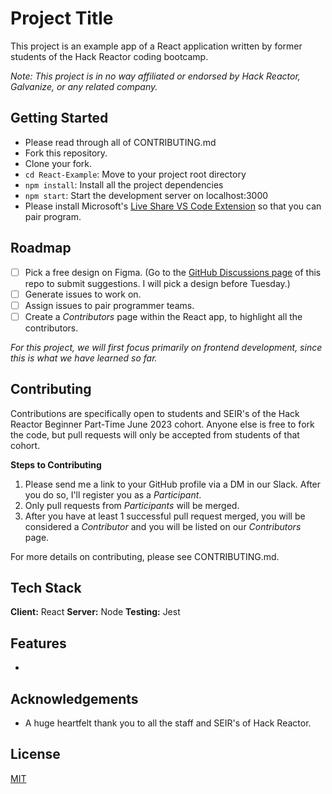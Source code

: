 
# Project Title

This project is an example app of a React application written by former students of the Hack Reactor coding bootcamp. 

*Note: This project is in no way affiliated or endorsed by Hack Reactor, Galvanize, or any related company.* 

## Getting Started

- Please read through all of CONTRIBUTING.md
- Fork this repository. 
- Clone your fork. 
- `cd React-Example`: Move to your project root directory
- `npm install`: Install all the project dependencies
- `npm start`: Start the development server on localhost:3000
- Please install Microsoft's [Live Share VS Code Extension](https://code.visualstudio.com/learn/collaboration/live-share) so that you can pair program.

## Roadmap

- [ ] Pick a free design on Figma. (Go to the [GitHub Discussions page](https://github.com/DandyLyons/React-Example/discussions/3) of this repo to submit suggestions. I will pick a design before Tuesday.)
- [ ] Generate issues to work on.
- [ ] Assign issues to pair programmer teams.
- [ ] Create a *Contributors* page within the React app, to highlight all the contributors. 

*For this project, we will first focus primarily on frontend development, since this is what we have learned so far.*

## Contributing

Contributions are specifically open to students and SEIR's of the Hack Reactor Beginner Part-Time June 2023 cohort. Anyone else is free to fork the code, but pull requests will only be accepted from students of that cohort. 

**Steps to Contributing**
1. Please send me a link to your GitHub profile via a DM in our Slack. After you do so, I'll register you as a *Participant*.
2. Only pull requests from *Participants* will be merged. 
3. After you have at least 1 successful pull request merged, you will be considered a *Contributor* and you will be listed on our *Contributors* page. 

For more details on contributing, please see CONTRIBUTING.md.

    
## Tech Stack

**Client:** React
**Server:** Node
**Testing:** Jest
## Features

- 


## Acknowledgements

- A huge heartfelt thank you to all the staff and SEIR's of Hack Reactor. 
## License

[MIT](https://choosealicense.com/licenses/mit/)

